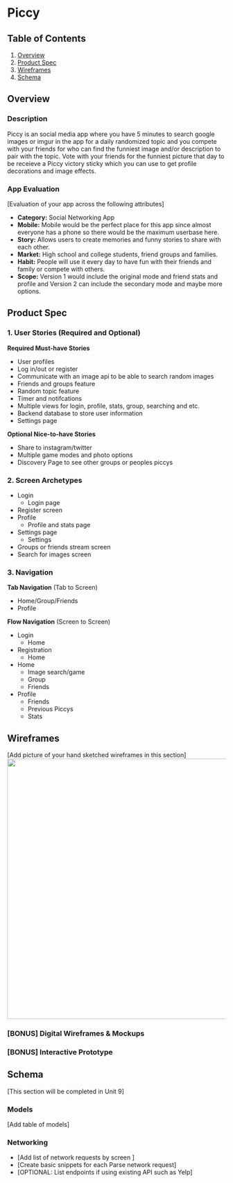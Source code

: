# Piccy

## Table of Contents
1. [Overview](#Overview)
1. [Product Spec](#Product-Spec)
1. [Wireframes](#Wireframes)
2. [Schema](#Schema)

## Overview
### Description
Piccy is an social media app where you have 5 minutes to search google images or imgur in the app for a daily randomized topic and you compete with your friends for who can find the funniest image and/or description to pair with the topic. Vote with your friends for the funniest picture that day to be receieve a Piccy victory sticky which you can use to get profile decorations and image effects.

### App Evaluation
[Evaluation of your app across the following attributes]
- **Category:** Social Networking App
- **Mobile:** Mobile would be the perfect place for this app since almost everyone has a phone so there would be the maximum userbase here.
- **Story:** Allows users to create memories and funny stories to share with each other.
- **Market:** High school and college students, friend groups and families. 
- **Habit:** People will use it every day to have fun with their friends and family or compete with others.
- **Scope:** Version 1 would include the original mode and friend stats and profile and Version 2 can include the secondary mode and maybe more options.

## Product Spec

### 1. User Stories (Required and Optional)

**Required Must-have Stories**

* User profiles
* Log in/out or register
* Communicate with an image api to be able to search random images
* Friends and groups feature
* Random topic feature
* Timer and notifcations
* Multiple views for login, profile, stats, group, searching and etc.
* Backend database to store user information
* Settings page

**Optional Nice-to-have Stories**

* Share to instagram/twitter
* Multiple game modes and photo options
* Discovery Page to see other groups or peoples piccys

### 2. Screen Archetypes

* Login
   * Login page
* Register screen
* Profile
   * Profile and stats page
* Settings page
    * Settings
* Groups or friends stream screen
* Search for images screen 

### 3. Navigation

**Tab Navigation** (Tab to Screen)

* Home/Group/Friends
* Profile

**Flow Navigation** (Screen to Screen)

* Login
   * Home
* Registration
   * Home
* Home
    * Image search/game
    * Group
    * Friends
* Profile
    * Friends
    * Previous Piccys
    * Stats

## Wireframes
[Add picture of your hand sketched wireframes in this section]
<img src="YOUR_WIREFRAME_IMAGE_URL" width=600>

### [BONUS] Digital Wireframes & Mockups

### [BONUS] Interactive Prototype

## Schema 
[This section will be completed in Unit 9]
### Models
[Add table of models]
### Networking
- [Add list of network requests by screen ]
- [Create basic snippets for each Parse network request]
- [OPTIONAL: List endpoints if using existing API such as Yelp]
